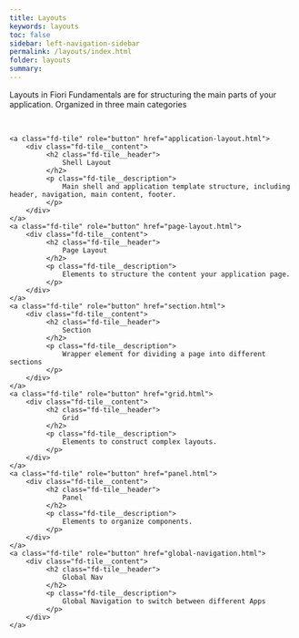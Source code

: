 ```yaml
---
title: Layouts
keywords: layouts
toc: false
sidebar: left-navigation-sidebar
permalink: /layouts/index.html
folder: layouts
summary:
---
```


Layouts in Fiori Fundamentals are for structuring the main parts of your application. Organized in three main categories


<br>

<div class="fd-tile-grid fd-tile-grid--2col docs-tiles">

    <a class="fd-tile" role="button" href="application-layout.html">
        <div class="fd-tile__content">
             <h2 class="fd-tile__header">
                 Shell Layout
             </h2>
             <p class="fd-tile__description">
                 Main shell and application template structure, including header, navigation, main content, footer.
             </p>
        </div>
    </a>
    <a class="fd-tile" role="button" href="page-layout.html">
        <div class="fd-tile__content">
             <h2 class="fd-tile__header">
                 Page Layout
             </h2>
             <p class="fd-tile__description">
                 Elements to structure the content your application page.
             </p>
        </div>
    </a>
    <a class="fd-tile" role="button" href="section.html">
        <div class="fd-tile__content">
             <h2 class="fd-tile__header">
                 Section
             </h2>
             <p class="fd-tile__description">
                 Wrapper element for dividing a page into different sections
             </p>
        </div>
    </a>
    <a class="fd-tile" role="button" href="grid.html">
        <div class="fd-tile__content">
             <h2 class="fd-tile__header">
                 Grid
             </h2>
             <p class="fd-tile__description">
                 Elements to construct complex layouts.
             </p>
        </div>
    </a>
    <a class="fd-tile" role="button" href="panel.html">
        <div class="fd-tile__content">
             <h2 class="fd-tile__header">
                 Panel
             </h2>
             <p class="fd-tile__description">
                 Elements to organize components.
             </p>
        </div>
    </a>
    <a class="fd-tile" role="button" href="global-navigation.html">
        <div class="fd-tile__content">
             <h2 class="fd-tile__header">
                 Global Nav
             </h2>
             <p class="fd-tile__description">
                 Global Navigation to switch between different Apps
             </p>
        </div>
    </a>
</div>
